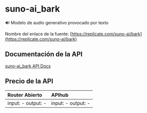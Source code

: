 # suno-ai_bark

🔊 Modelo de audio generativo provocado por texto

Nombre del enlace de la fuente: [https://replicate.com/suno-ai/bark](https://replicate.com/suno-ai/bark)

## Documentación de la API

[suno-ai_bark API Docs](../apis/es/suno-ai_bark.md)

## Precio de la API

| Router Abierto | APIhub |
|:---|:---|
| input: - output: - | input: - output: - |
